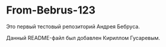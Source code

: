 # From-Bebrus-123

Это первый тестовый репозиторий Андрея Бебруса.

Данный README-файл был добавлен Кириллом Гусаревым.
